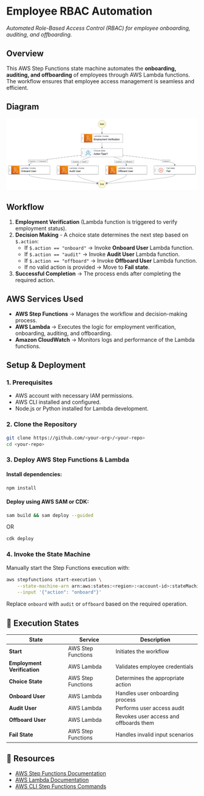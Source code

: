 
# Employee RBAC Automation
_Automated Role-Based Access Control (RBAC) for employee onboarding, auditing, and offboarding._

## Overview
This AWS Step Functions state machine automates the **onboarding, auditing, and offboarding** of employees through AWS Lambda functions. The workflow ensures that employee access management is seamless and efficient.

## Diagram
![RBAC Pipeline](./assets/employee-rbac-diagram.png)

## Workflow
1. **Employment Verification** (Lambda function is triggered to verify employment status).
2. **Decision Making** - A choice state determines the next step based on `$.action`:
   - If `$.action == "onboard"` → Invoke **Onboard User** Lambda function.
   - If `$.action == "audit"` → Invoke **Audit User** Lambda function.
   - If `$.action == "offboard"` → Invoke **Offboard User** Lambda function.
   - If no valid action is provided → Move to **Fail state**.
3. **Successful Completion** → The process ends after completing the required action.

## AWS Services Used
- **AWS Step Functions** → Manages the workflow and decision-making process.
- **AWS Lambda** → Executes the logic for employment verification, onboarding, auditing, and offboarding.
- **Amazon CloudWatch** → Monitors logs and performance of the Lambda functions.

## Setup & Deployment
### 1️. Prerequisites
- AWS account with necessary IAM permissions.
- AWS CLI installed and configured.
- Node.js or Python installed for Lambda development.

### 2️. Clone the Repository
```sh
git clone https://github.com/<your-org>/<your-repo>
cd <your-repo>
```

### 3️. Deploy AWS Step Functions & Lambda
#### Install dependencies:
```sh
npm install
```

#### Deploy using AWS SAM or CDK:
```sh
sam build && sam deploy --guided
```
OR
```sh
cdk deploy
```

### 4️. Invoke the State Machine
Manually start the Step Functions execution with:
```sh
aws stepfunctions start-execution \
    --state-machine-arn arn:aws:states:<region>:<account-id>:stateMachine:<state-machine-name> \
    --input '{"action": "onboard"}'
```

Replace `onboard` with `audit` or `offboard` based on the required operation.

## 🚀 Execution States
| State | Service | Description |
|-------|---------|-------------|
| **Start** | AWS Step Functions | Initiates the workflow |
| **Employment Verification** | AWS Lambda | Validates employee credentials |
| **Choice State** | AWS Step Functions | Determines the appropriate action |
| **Onboard User** | AWS Lambda | Handles user onboarding process |
| **Audit User** | AWS Lambda | Performs user access audit |
| **Offboard User** | AWS Lambda | Revokes user access and offboards them |
| **Fail State** | AWS Step Functions | Handles invalid input scenarios |

## 📖 Resources
- [AWS Step Functions Documentation](https://docs.aws.amazon.com/step-functions/latest/dg/welcome.html)
- [AWS Lambda Documentation](https://docs.aws.amazon.com/lambda/latest/dg/welcome.html)
- [AWS CLI Step Functions Commands](https://docs.aws.amazon.com/cli/latest/reference/stepfunctions/index.html)
